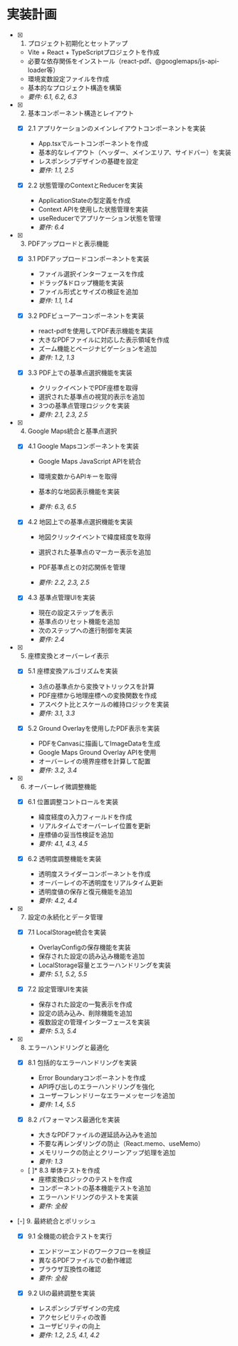 # 実装計画

- [x] 1. プロジェクト初期化とセットアップ









  - Vite + React + TypeScriptプロジェクトを作成
  - 必要な依存関係をインストール（react-pdf、@googlemaps/js-api-loader等）
  - 環境変数設定ファイルを作成
  - 基本的なプロジェクト構造を構築
  - _要件: 6.1, 6.2, 6.3_

- [x] 2. 基本コンポーネント構造とレイアウト





  - [x] 2.1 アプリケーションのメインレイアウトコンポーネントを実装


    - App.tsxでルートコンポーネントを作成
    - 基本的なレイアウト（ヘッダー、メインエリア、サイドバー）を実装
    - レスポンシブデザインの基礎を設定
    - _要件: 1.1, 2.5_
  
  - [x] 2.2 状態管理のContextとReducerを実装


    - ApplicationStateの型定義を作成
    - Context APIを使用した状態管理を実装
    - useReducerでアプリケーション状態を管理
    - _要件: 6.4_

- [x] 3. PDFアップロードと表示機能





  - [x] 3.1 PDFアップロードコンポーネントを実装


    - ファイル選択インターフェースを作成
    - ドラッグ&ドロップ機能を実装
    - ファイル形式とサイズの検証を追加
    - _要件: 1.1, 1.4_
  
  - [x] 3.2 PDFビューアーコンポーネントを実装


    - react-pdfを使用してPDF表示機能を実装
    - 大きなPDFファイルに対応した表示領域を作成
    - ズーム機能とページナビゲーションを追加
    - _要件: 1.2, 1.3_
  
  - [x] 3.3 PDF上での基準点選択機能を実装


    - クリックイベントでPDF座標を取得
    - 選択された基準点の視覚的表示を追加
    - 3つの基準点管理ロジックを実装
    - _要件: 2.1, 2.3, 2.5_

- [x] 4. Google Maps統合と基準点選択









  - [x] 4.1 Google Mapsコンポーネントを実装

    - Google Maps JavaScript APIを統合
    - 環境変数からAPIキーを取得
    - 基本的な地図表示機能を実装


    - _要件: 6.3, 6.5_
  
  - [x] 4.2 地図上での基準点選択機能を実装

    - 地図クリックイベントで緯度経度を取得


    - 選択された基準点のマーカー表示を追加
    - PDF基準点との対応関係を管理
    - _要件: 2.2, 2.3, 2.5_
  
  - [x] 4.3 基準点管理UIを実装

    - 現在の設定ステップを表示
    - 基準点のリセット機能を追加
    - 次のステップへの進行制御を実装
    - _要件: 2.4_

- [x] 5. 座標変換とオーバーレイ表示





  - [x] 5.1 座標変換アルゴリズムを実装


    - 3点の基準点から変換マトリックスを計算
    - PDF座標から地理座標への変換関数を作成
    - アスペクト比とスケールの維持ロジックを実装
    - _要件: 3.1, 3.3_
  
  - [x] 5.2 Ground Overlayを使用したPDF表示を実装


    - PDFをCanvasに描画してImageDataを生成
    - Google Maps Ground Overlay APIを使用
    - オーバーレイの境界座標を計算して配置
    - _要件: 3.2, 3.4_

- [x] 6. オーバーレイ微調整機能





  - [x] 6.1 位置調整コントロールを実装


    - 緯度経度の入力フィールドを作成
    - リアルタイムでオーバーレイ位置を更新
    - 座標値の妥当性検証を追加
    - _要件: 4.1, 4.3, 4.5_
  
  - [x] 6.2 透明度調整機能を実装


    - 透明度スライダーコンポーネントを作成
    - オーバーレイの不透明度をリアルタイム更新
    - 透明度値の保存と復元機能を追加
    - _要件: 4.2, 4.4_

- [x] 7. 設定の永続化とデータ管理





  - [x] 7.1 LocalStorage統合を実装


    - OverlayConfigの保存機能を実装
    - 保存された設定の読み込み機能を追加
    - LocalStorage容量とエラーハンドリングを実装
    - _要件: 5.1, 5.2, 5.5_
  
  - [x] 7.2 設定管理UIを実装


    - 保存された設定の一覧表示を作成
    - 設定の読み込み、削除機能を追加
    - 複数設定の管理インターフェースを実装
    - _要件: 5.3, 5.4_

- [x] 8. エラーハンドリングと最適化
  - [x] 8.1 包括的なエラーハンドリングを実装





    - Error Boundaryコンポーネントを作成
    - API呼び出しのエラーハンドリングを強化
    - ユーザーフレンドリーなエラーメッセージを追加
    - _要件: 1.4, 5.5_
  
  - [x] 8.2 パフォーマンス最適化を実装





    - 大きなPDFファイルの遅延読み込みを追加
    - 不要な再レンダリングの防止（React.memo、useMemo）
    - メモリリークの防止とクリーンアップ処理を追加
    - _要件: 1.3_
  
  - [ ]* 8.3 単体テストを作成
    - 座標変換ロジックのテストを作成
    - コンポーネントの基本機能テストを追加
    - エラーハンドリングのテストを実装
    - _要件: 全般_

- [-] 9. 最終統合とポリッシュ



  - [x] 9.1 全機能の統合テストを実行


    - エンドツーエンドのワークフローを検証
    - 異なるPDFファイルでの動作確認
    - ブラウザ互換性の確認
    - _要件: 全般_
  
  - [x] 9.2 UIの最終調整を実装


    - レスポンシブデザインの完成
    - アクセシビリティの改善
    - ユーザビリティの向上
    - _要件: 1.2, 2.5, 4.1, 4.2_
